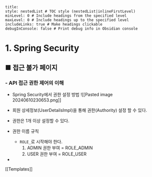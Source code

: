 ```table-of-contents
title: 
style: nestedList # TOC style (nestedList|inlineFirstLevel)
minLevel: 0 # Include headings from the specified level
maxLevel: 0 # Include headings up to the specified level
includeLinks: true # Make headings clickable
debugInConsole: false # Print debug info in Obsidian console
```

# 1. Spring Security
## ■ 접근 불가 페이지

### - API 접근 권한 제어의 이해
- Spring Security에서 권한 설정 방법
![[Pasted image 20240610230653.png]]
- 회원 상세정보(UserDetailsImpl)을 통해 권한(Authority) 설정 할 수 있다.
- 권한은 1개 이상 설정할 수 있다.
- 권한 이름 규칙
	- `ROLE_`로 시작해야 한다.
	    1. ADMIN 권한 부여 = ROLE_ADMIN
	    2. USER 권한 부여 = ROLE_USER
	       
- 






[[Templates]]
